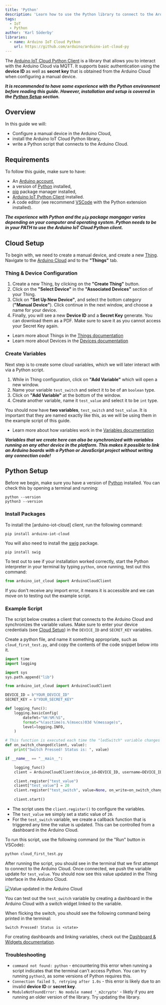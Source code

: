 ```yaml
---
title: 'Python'
description: 'Learn how to use the Python library to connect to the Arduino IoT Cloud.'
tags: 
  - IoT
  - Python
author: 'Karl Söderby'
libraries: 
  - name: Arduino IoT Cloud Python
    url: https://github.com/arduino/arduino-iot-cloud-py
---
```


The [Arduino IoT Cloud Python Client]() is a library that allows you to interact with the Arduino Cloud via MQTT. It supports basic authentication using the **device ID** as well as **secret key** that is obtained from the Arduino Cloud when configuring a manual device.

***It is recommended to have some experience with the Python environment before reading this guide. However, installation and setup is covered in the [Python Setup](#python-setup) section.***

## Overview

In this guide we will:
- Configure a manual device in the Arduino Cloud,
- install the Arduino IoT Cloud Python library,
- write a Python script that connects to the Arduino Cloud. 

## Requirements

To follow this guide, make sure to have:

- An [Arduino account](https://login.arduino.cc/login),
- a version of [Python](https://www.python.org/downloads/) installed,
- [pip](https://packaging.python.org/en/latest/tutorials/installing-packages/) package manager installed,
- [Arduino IoT Python Client](https://pypi.org/project/arduino-iot-client/) installed.
- A code editor (we recommend [VSCode](https://code.visualstudio.com/) with the Python extension installed).

***The experience with Python and the `pip` package mangager varies depending on your computer and operating system. Python needs to be in your PATH to use the Arduino IoT Cloud Python client.***

## Cloud Setup

To begin with, we need to create a manual device, and create a new [Thing](). Navigate to the [Arduino Cloud]() and to the **"Things"** tab.

### Thing & Device Configuration

1. Create a new Thing, by clicking on the **"Create Thing"** button.
2. Click on the **"Select Device"** in the **"Associated Devices"** section of your Thing.
3. Click on **"Set Up New Device"**, and select the bottom category (**"Manual Device"**). Click continue in the next window, and choose a name for your device.
4. Finally, you will see a new **Device ID** and a **Secret Key** generate. You can download them as a PDF. Make sure to save it as you cannot access your Secret Key again.

- Learn more about Things in the [Things documentation]()
- Learn more about Devices in the [Devices documentation]()

### Create Variables

Next step is to create some cloud variables, which we will later interact with via a Python script.

1. While in Thing configuration, click on **"Add Variable"** which will open a new window.
2. Name your variable `test_switch` and select it to be of an `boolean` type.
3. Click on **"Add Variable"** at the bottom of the window.
4. Create another variable, name it `test_value` and select it to be `int` type.

You should now have **two variables**, `test_switch` and `test_value`. It is important that they are named exactly like this, as we will be using them in the example script of this guide.

- Learn more about how variables work in the [Variables documentation]()

***Variables that we create here can also be synchronized with variables running on any other device in the platform. This makes it possible to link an Arduino boards with a Python or JavaScript project without writing any connection code!*** 

## Python Setup

Before we begin, make sure you have a version of [Python](https://www.python.org/downloads/) installed. You can check this by opening a terminal and running:

```
python --version
python3 --version
```

### Install Packages

To install the [arduino-iot-cloud] client, run the following command:

```
pip install arduino-iot-cloud
```

You will also need to install the [swig](https://pypi.org/project/swig/) package.

```
pip install swig
```

To test out to see if your installation worked correctly, start the Python interpreter in your terminal by typing `python`, once running, test out this command:

```python
from arduino_iot_cloud import ArduinoCloudClient
```

If you don't receive any import error, it means it is accessible and we can move on to testing out the example script.

### Example Script

The script below creates a client that connects to the Arduino Cloud and synchronizes the variable values. Make sure to enter your device credentials (see [Cloud Setup](#cloud-setup)) in the `DEVICE_ID` and `SECRET_KEY` variables.

Create a python file, and name it something appropriate, such as `cloud_first_test.py`, and copy the contents of the code snippet below into it.

```python
import time
import logging

import sys
sys.path.append("lib")

from arduino_iot_cloud import ArduinoCloudClient

DEVICE_ID = b"YOUR_DEVICE_ID"
SECRET_KEY = b"YOUR_SECRET_KEY"

def logging_func():
    logging.basicConfig(
        datefmt="%H:%M:%S",
        format="%(asctime)s.%(msecs)03d %(message)s",
        level=logging.INFO,
    )   

# This function is executed each time the "ledSwitch" variable changes 
def on_switch_changed(client, value):
    print("Switch Pressed! Status is: ", value)

if __name__ == "__main__":

    logging_func()
    client = ArduinoCloudClient(device_id=DEVICE_ID, username=DEVICE_ID, password=SECRET_KEY)

    client.register("test_value")  
    client["test_value"] = 20
    client.register("test_switch", value=None, on_write=on_switch_changed)
    
    client.start()
```

- The script uses the `client.register()` to configure the variables. 
- The `test_value` we simply set a static value of `20`.
- For the `test_switch` variable, we create a callback function that is triggered any time the value is updated. This can be controlled from a dashboard in the Arduino Cloud.

To run this script, use the following command (or the "Run" button in VSCode):

```python
python cloud_first_test.py
```

After running the script, you should see in the terminal that we first attempt to connect to the Arduino Cloud. Once connected, we push the variable update for `test_value`. You should now see this value updated in the Thing interface in the Arduino Cloud.

![Value updated in the Arduino Cloud]()

You can test out the `test_switch` variable by creating a dashboard in the Arduino Cloud with a switch widget linked to the variable. 

When flicking the switch, you should see the following command being printed in the terminal:

```
Switch Pressed! Status is <state>
```

For creating dashboards and linking variables, check out the [Dashboard & Widgets documentation]().

### Troubleshooting

- `command not found: python` - encountering this error when running a script indicates that the terminal can't access Python. You can try running `python3`, as some versions of Python requires this.
- `Connection failed 5, retrying after 1.0s` - this error is likely due to an invalid **device ID** or **secret key**.
- `ModuleNotFoundError: No module named '_m2crypto'` - likely if you are running an older version of the library. Try updating the library.